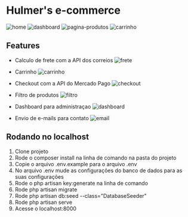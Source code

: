 # Hulmer's e-commerce

![home](https://i.gyazo.com/5940ee91cbd8f7c856e71f66bfd549b9.jpg)
![dashboard](https://i.gyazo.com/18c70cfef7f26923cc397b7e3137abd1.png)
![pagina-produtos](https://i.gyazo.com/6b57f00a0b5964de7bf5687f3ebf3fe1.png)
![carrinho](https://i.gyazo.com/7fd5928baf6d56305024fa343c240cd9.png)

## Features

- Calculo de frete com a API dos correios
![frete](https://i.gyazo.com/36eda334f4e8aab13ed8372b1ff1cac8.gif)

- Carrinho
![carrinho](https://i.gyazo.com/eb12883ad21c49a086b84375a075a193.gif)

- Checkout com a API do Mercado Pago
![checkout](https://i.gyazo.com/58217088e84d4dbbd76629b9a6b5f2f0.png)

- Filtro de produtos
![filtro](https://i.gyazo.com/4fd68b31d37ca2d34a8a56f24cc8da3b.gif)

- Dashboard para administraçao
![dashboard](https://i.gyazo.com/24bb1eb8aa6d86b6484e2e3db0744d43.gif)

- Envio de e-mails para contato
![email](https://i.gyazo.com/a5ef262b754a3ea4ef7b131c84dccdfb.gif)

## Rodando no localhost

1. Clone projeto
2. Rode o composer install na linha de comando na pasta do projeto
3. Copie o arquivo .env.example para o arquivo .env
4. No arquivo .env mude as configurações do banco de dados para as suas configurações
5. Rode o php artisan key:generate na linha de comando
6. Rode php artisan migrate
7. Rode php artisan db:seed --class="DatabaseSeeder" 
8. Rode php artisan serve
9. Acesse o localhost:8000
